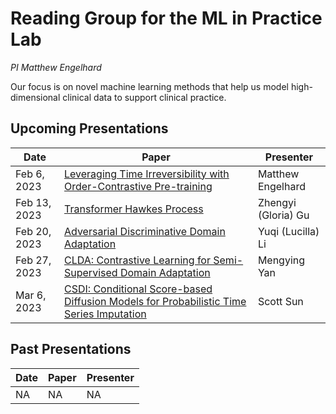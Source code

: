 # Reading Group for the ML in Practice Lab
*PI Matthew Engelhard*

Our focus is on novel machine learning methods that help us model high-dimensional clinical data to support clinical practice.

## Upcoming Presentations

Date | Paper | Presenter
--- | --- | ---
Feb 6, 2023 | [Leveraging Time Irreversibility with Order-Contrastive Pre-training](https://proceedings.mlr.press/v151/agrawal22a) | Matthew Engelhard
Feb 13, 2023 | [Transformer Hawkes Process](http://proceedings.mlr.press/v119/zuo20a) | Zhengyi (Gloria) Gu
Feb 20, 2023 | [Adversarial Discriminative Domain Adaptation](https://arxiv.org/abs/1702.05464) | Yuqi (Lucilla) Li
Feb 27, 2023 | [CLDA: Contrastive Learning for Semi-Supervised Domain Adaptation](https://proceedings.neurips.cc/paper/2021/hash/288cd2567953f06e460a33951f55daaf-Abstract.html) | Mengying Yan
Mar 6, 2023 | [CSDI: Conditional Score-based Diffusion Models for Probabilistic Time Series Imputation](https://proceedings.neurips.cc/paper/2021/file/cfe8504bda37b575c70ee1a8276f3486-Paper.pdf) | Scott Sun

## Past Presentations

Date | Paper | Presenter
--- | --- | ---
NA | NA | NA
